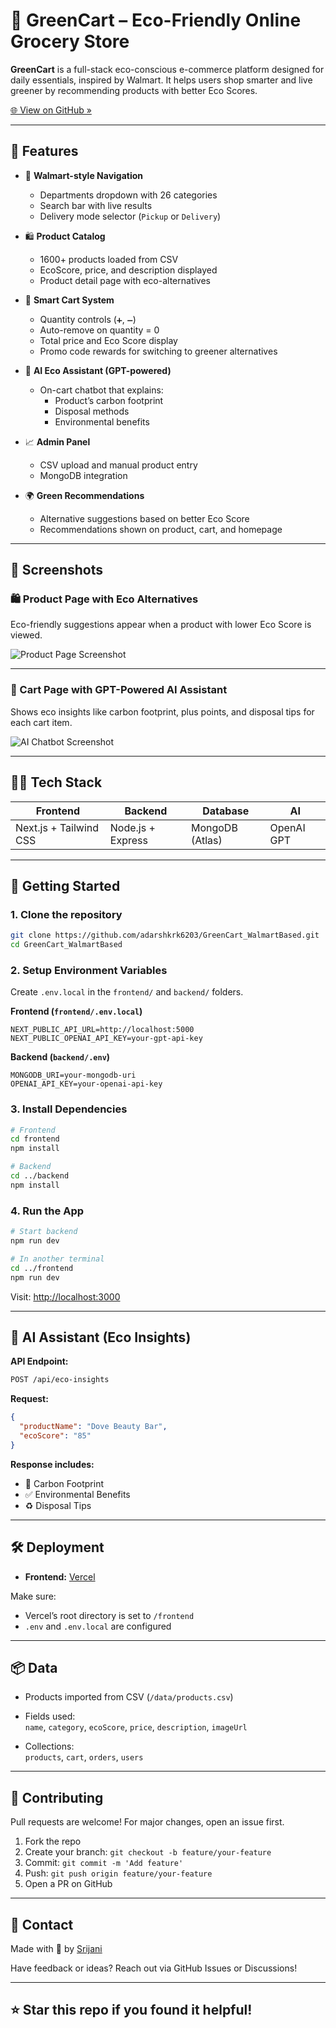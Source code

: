 # 🛒 GreenCart – Eco-Friendly Online Grocery Store

**GreenCart** is a full-stack eco-conscious e-commerce platform designed for daily essentials, inspired by Walmart. It helps users shop smarter and live greener by recommending products with better Eco Scores.

[🌐 View on GitHub »](https://github.com/adarshkrk6203/GreenCart_WalmartBased.git)

---

## 🌿 Features

- 🧭 **Walmart-style Navigation**

  - Departments dropdown with 26 categories
  - Search bar with live results
  - Delivery mode selector (`Pickup` or `Delivery`)

- 🛍️ **Product Catalog**

  - 1600+ products loaded from CSV
  - EcoScore, price, and description displayed
  - Product detail page with eco-alternatives

- 🛒 **Smart Cart System**

  - Quantity controls (`➕`, `➖`)
  - Auto-remove on quantity = 0
  - Total price and Eco Score display
  - Promo code rewards for switching to greener alternatives

- 🤖 **AI Eco Assistant (GPT-powered)**

  - On-cart chatbot that explains:
    - Product’s carbon footprint
    - Disposal methods
    - Environmental benefits

- 📈 **Admin Panel**

  - CSV upload and manual product entry
  - MongoDB integration

- 🌍 **Green Recommendations**
  - Alternative suggestions based on better Eco Score
  - Recommendations shown on product, cart, and homepage

---

## 📸 Screenshots

### 🛍️ Product Page with Eco Alternatives

Eco-friendly suggestions appear when a product with lower Eco Score is viewed.

![Product Page Screenshot](https://res.cloudinary.com/dqb4rgzpq/image/upload/v1752186796/Screenshot_2025-07-11_040147_x15g5a.png)

---

### 🤖 Cart Page with GPT-Powered AI Assistant

Shows eco insights like carbon footprint, plus points, and disposal tips for each cart item.

![AI Chatbot Screenshot](https://res.cloudinary.com/dqb4rgzpq/image/upload/v1752186793/Screenshot_2025-07-11_040221_tc12dl.png)

---

## 🧑‍💻 Tech Stack

| Frontend               | Backend           | Database        | AI         |
| ---------------------- | ----------------- | --------------- | ---------- |
| Next.js + Tailwind CSS | Node.js + Express | MongoDB (Atlas) | OpenAI GPT |

---

## 🚀 Getting Started

### 1. Clone the repository

```bash
git clone https://github.com/adarshkrk6203/GreenCart_WalmartBased.git
cd GreenCart_WalmartBased
```

### 2. Setup Environment Variables

Create `.env.local` in the `frontend/` and `backend/` folders.

**Frontend (`frontend/.env.local`)**

```env
NEXT_PUBLIC_API_URL=http://localhost:5000
NEXT_PUBLIC_OPENAI_API_KEY=your-gpt-api-key
```

**Backend (`backend/.env`)**

```env
MONGODB_URI=your-mongodb-uri
OPENAI_API_KEY=your-openai-api-key
```

### 3. Install Dependencies

```bash
# Frontend
cd frontend
npm install

# Backend
cd ../backend
npm install
```

### 4. Run the App

```bash
# Start backend
npm run dev

# In another terminal
cd ../frontend
npm run dev
```

Visit: [http://localhost:3000](http://localhost:3000)

---

## 🧪 AI Assistant (Eco Insights)

**API Endpoint:**

```bash
POST /api/eco-insights
```

**Request:**

```json
{
  "productName": "Dove Beauty Bar",
  "ecoScore": "85"
}
```

**Response includes:**

- 🌱 Carbon Footprint
- ✅ Environmental Benefits
- ♻️ Disposal Tips

---

## 🛠️ Deployment

- **Frontend:** [Vercel](https://vercel.com)

Make sure:

- Vercel’s root directory is set to `/frontend`
- `.env` and `.env.local` are configured

---

## 📦 Data

- Products imported from CSV (`/data/products.csv`)
- Fields used:  
  `name`, `category`, `ecoScore`, `price`, `description`, `imageUrl`

- Collections:  
  `products`, `cart`, `orders`, `users`

---

## 🤝 Contributing

Pull requests are welcome! For major changes, open an issue first.

1. Fork the repo
2. Create your branch: `git checkout -b feature/your-feature`
3. Commit: `git commit -m 'Add feature'`
4. Push: `git push origin feature/your-feature`
5. Open a PR on GitHub

---

## 📧 Contact

Made with 💚 by [Srijani](https://github.com/Srijani0506/GreenCart)

Have feedback or ideas? Reach out via GitHub Issues or Discussions!

---

## ⭐️ Star this repo if you found it helpful!
